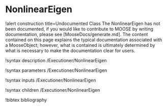 <!-- MOOSE Documentation Stub: Remove this when content is added. -->

# NonlinearEigen

!alert construction title=Undocumented Class
The NonlinearEigen has not been documented, if you would like to contribute to MOOSE by
writing documentation, please see [MooseDocs/generate.md]. The content contained on this page explains
the typical documentation associated with a MooseObject; however, what is contained is ultimately
determined by what is necessary to make the documentation clear for users.

!syntax description /Executioner/NonlinearEigen

!syntax parameters /Executioner/NonlinearEigen

!syntax inputs /Executioner/NonlinearEigen

!syntax children /Executioner/NonlinearEigen

!bibtex bibliography
